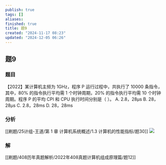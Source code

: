 ```yaml
---
publish: true
tags: []
aliases: 
finished: true
title: 题9
created: "2024-11-17 08:23"
updated: "2024-12-05 06:26"
---
```

## 题9
### 题目
【2022】某计算机主频为 1GHz，程序 P 运行过程中，共执行了 10000 条指令，其中，80% 的指令执行平均需 1 个时钟周期，20% 的指令执行平均需 10 个时钟周期。程序 P 的平均 CPI 和 CPU 执行时间分别是（ ）。
A. 2.8，28μs
B. 28，28μs
C. 2.8，28ms
D. 28，28ms
### 分析
[[刷题/25计组-王道/第 1 章 计算机系统概述/1.3 计算机的性能指标/题30]]
![](https://img.hwenyi.live/202412051425837.webp)
### 解
[[刷题/408历年真题解析/2022年408真题计算机组成原理篇/题12]]